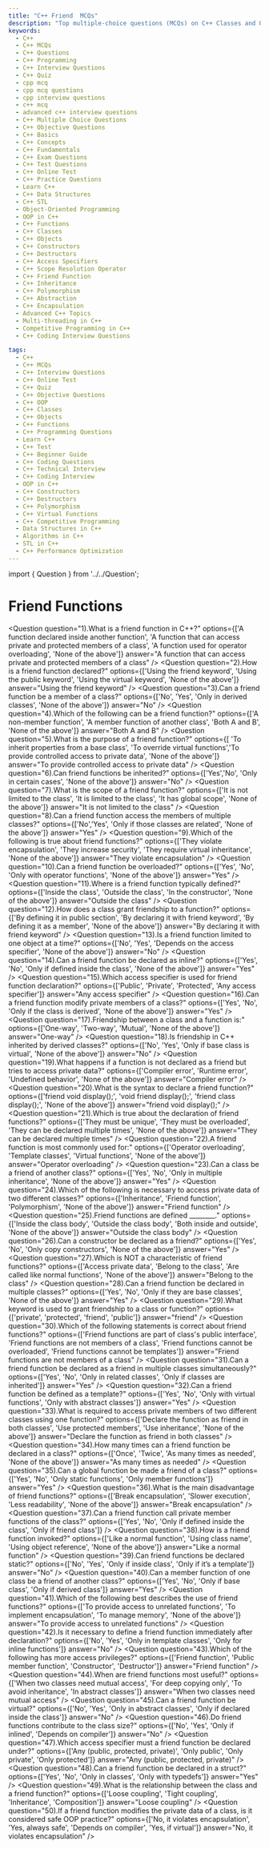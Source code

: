 ```yaml
---
title: "C++ Friend  MCQs"
description: "Top multiple-choice questions (MCQs) on C++ Classes and Objects for interview preparation. Covers constructors, access specifiers, friend functions, and object creation."
keywords:
  - C++
  - C++ MCQs
  - C++ Questions
  - C++ Programming
  - C++ Interview Questions
  - C++ Quiz
  - cpp mcq
  - cpp mcq questions
  - cpp interview questions
  - c++ mcq
  - advanced c++ interview questions
  - C++ Multiple Choice Questions
  - C++ Objective Questions
  - C++ Basics
  - C++ Concepts
  - C++ Fundamentals
  - C++ Exam Questions
  - C++ Test Questions
  - C++ Online Test
  - C++ Practice Questions
  - Learn C++
  - C++ Data Structures
  - C++ STL
  - Object-Oriented Programming
  - OOP in C++
  - C++ Functions
  - C++ Classes
  - C++ Objects
  - C++ Constructors
  - C++ Destructors
  - C++ Access Specifiers
  - C++ Scope Resolution Operator
  - C++ Friend Function
  - C++ Inheritance
  - C++ Polymorphism
  - C++ Abstraction
  - C++ Encapsulation
  - Advanced C++ Topics
  - Multi-threading in C++
  - Competitive Programming in C++
  - C++ Coding Interview Questions

tags:
  - C++
  - C++ MCQs
  - C++ Interview Questions
  - C++ Online Test
  - C++ Quiz
  - C++ Objective Questions
  - C++ OOP
  - C++ Classes
  - C++ Objects
  - C++ Functions
  - C++ Programming Questions
  - Learn C++
  - C++ Test
  - C++ Beginner Guide
  - C++ Coding Questions
  - C++ Technical Interview
  - C++ Coding Interview
  - OOP in C++
  - C++ Constructors
  - C++ Destructors
  - C++ Polymorphism
  - C++ Virtual Functions
  - C++ Competitive Programming
  - Data Structures in C++
  - Algorithms in C++
  - STL in C++
  - C++ Performance Optimization
---
```


import { Question } from '../../Question';

# Friend Functions

<Question
  question="1).What is a friend function in C++?"
  options={['A function declared inside another function', 'A function that can access private and protected members of a class', 'A function used for operator overloading', 'None of the above']}
  answer="A function that can access private and protected members of a class"
/>
<Question
  question="2).How is a friend function declared?"
  options={['Using the friend keyword', 'Using the public keyword', 'Using the virtual keyword', 'None of the above']}
  answer="Using the friend keyword"
/>
<Question
  question="3).Can a friend function be a member of a class?"
  options={['No', 'Yes', 'Only in derived classes', 'None of the above']}
  answer="No"
/>
<Question
  question="4).Which of the following can be a friend function?"
  options={['A non-member function', 'A member function of another class', 'Both A and B', 'None of the above']}
  answer="Both A and B"
/>
<Question
  question="5).What is the purpose of a friend function?"
  options={[ 'To inherit properties from a base class', 'To override virtual functions','To provide controlled access to private data', 'None of the above']}
  answer="To provide controlled access to private data"
/>
<Question
  question="6).Can friend functions be inherited?"
  options={['Yes','No', 'Only in certain cases', 'None of the above']}
  answer="No"
/>
<Question
  question="7).What is the scope of a friend function?"
  options={['It is not limited to the class', 'It is limited to the class', 'It has global scope', 'None of the above']}
  answer="It is not limited to the class"
/>
<Question
  question="8).Can a friend function access the members of multiple classes?"
  options={['No','Yes', 'Only if those classes are related', 'None of the above']}
  answer="Yes"
/>
<Question
  question="9).Which of the following is true about friend functions?"
  options={['They violate encapsulation', 'They increase security', 'They require virtual inheritance', 'None of the above']}
  answer="They violate encapsulation"
/>
<Question
  question="10).Can a friend function be overloaded?"
  options={['Yes', 'No', 'Only with operator functions', 'None of the above']}
  answer="Yes"
/>
<Question
  question="11).Where is a friend function typically defined?"
  options={['Inside the class', 'Outside the class', 'In the constructor', 'None of the above']}
  answer="Outside the class"
/>
<Question
  question="12).How does a class grant friendship to a function?"
  options={['By defining it in public section', 'By declaring it with friend keyword', 'By defining it as a member', 'None of the above']}
  answer="By declaring it with friend keyword"
/>
<Question
  question="13).Is a friend function limited to one object at a time?"
  options={['No', 'Yes', 'Depends on the access specifier', 'None of the above']}
  answer="No"
/>
<Question
  question="14).Can a friend function be declared as inline?"
  options={['Yes', 'No', 'Only if defined inside the class', 'None of the above']}
  answer="Yes"
/>
<Question
  question="15).Which access specifier is used for friend function declaration?"
  options={['Public', 'Private', 'Protected', 'Any access specifier']}
  answer="Any access specifier"
/>
<Question
  question="16).Can a friend function modify private members of a class?"
  options={['Yes', 'No', 'Only if the class is derived', 'None of the above']}
  answer="Yes"
/>
<Question
  question="17).Friendship between a class and a function is:"
  options={['One-way', 'Two-way', 'Mutual', 'None of the above']}
  answer="One-way"
/>
<Question
  question="18).Is friendship in C++ inherited by derived classes?"
  options={['No', 'Yes', 'Only if base class is virtual', 'None of the above']}
  answer="No"
/>
<Question
  question="19).What happens if a function is not declared as a friend but tries to access private data?"
  options={['Compiler error', 'Runtime error', 'Undefined behavior', 'None of the above']}
  answer="Compiler error"
/>
<Question
  question="20).What is the syntax to declare a friend function?"
  options={['friend void display();', 'void friend display();', 'friend class display();', 'None of the above']}
  answer="friend void display();"
/>
<Question
  question="21).Which is true about the declaration of friend functions?"
  options={['They must be unique', 'They must be overloaded', 'They can be declared multiple times', 'None of the above']}
  answer="They can be declared multiple times"
/>
<Question
  question="22).A friend function is most commonly used for:"
  options={['Operator overloading', 'Template classes', 'Virtual functions', 'None of the above']}
  answer="Operator overloading"
/>
<Question
  question="23).Can a class be a friend of another class?"
  options={['Yes', 'No', 'Only in multiple inheritance', 'None of the above']}
  answer="Yes"
/>
<Question
  question="24).Which of the following is necessary to access private data of two different classes?"
  options={['Inheritance', 'Friend function', 'Polymorphism', 'None of the above']}
  answer="Friend function"
/>
<Question
  question="25).Friend functions are defined ________."
  options={['Inside the class body', 'Outside the class body', 'Both inside and outside', 'None of the above']}
  answer="Outside the class body"
/>
<Question
  question="26).Can a constructor be declared as a friend?"
  options={['Yes', 'No', 'Only copy constructors', 'None of the above']}
  answer="Yes"
/>
<Question
  question="27).Which is NOT a characteristic of friend functions?"
  options={['Access private data', 'Belong to the class', 'Are called like normal functions', 'None of the above']}
  answer="Belong to the class"
/>
<Question
  question="28).Can a friend function be declared in multiple classes?"
  options={['Yes', 'No', 'Only if they are base classes', 'None of the above']}
  answer="Yes"
/>
<Question
  question="29).What keyword is used to grant friendship to a class or function?"
  options={['private', 'protected', 'friend', 'public']}
  answer="friend"
/>
<Question
  question="30).Which of the following statements is correct about friend functions?"
  options={['Friend functions are part of class\'s public interface', 'Friend functions are not members of a class', 'Friend functions cannot be overloaded', 'Friend functions cannot be templates']}
  answer="Friend functions are not members of a class"
/>
<Question
  question="31).Can a friend function be declared as a friend in multiple classes simultaneously?"
  options={['Yes', 'No', 'Only in related classes', 'Only if classes are inherited']}
  answer="Yes"
/>
<Question
  question="32).Can a friend function be defined as a template?"
  options={['Yes', 'No', 'Only with virtual functions', 'Only with abstract classes']}
  answer="Yes"
/>
<Question
  question="33).What is required to access private members of two different classes using one function?"
  options={['Declare the function as friend in both classes', 'Use protected members', 'Use inheritance', 'None of the above']}
  answer="Declare the function as friend in both classes"
/>
<Question
  question="34).How many times can a friend function be declared in a class?"
  options={['Once', 'Twice', 'As many times as needed', 'None of the above']}
  answer="As many times as needed"
/>
<Question
  question="35).Can a global function be made a friend of a class?"
  options={['Yes', 'No', 'Only static functions', 'Only member functions']}
  answer="Yes"
/>
<Question
  question="36).What is the main disadvantage of friend functions?"
  options={['Break encapsulation', 'Slower execution', 'Less readability', 'None of the above']}
  answer="Break encapsulation"
/>
<Question
  question="37).Can a friend function call private member functions of the class?"
  options={['Yes', 'No', 'Only if defined inside the class', 'Only if friend class']}
/>
<Question
  question="38).How is a friend function invoked?"
  options={['Like a normal function', 'Using class name', 'Using object reference', 'None of the above']}
  answer="Like a normal function"
/>
<Question
  question="39).Can friend functions be declared static?"
  options={['No', 'Yes', 'Only if inside class', 'Only if it’s a template']}
  answer="No"
/>
<Question
  question="40).Can a member function of one class be a friend of another class?"
  options={['Yes', 'No', 'Only if base class', 'Only if derived class']}
  answer="Yes"
/>
<Question
  question="41).Which of the following best describes the use of friend functions?"
  options={['To provide access to unrelated functions', 'To implement encapsulation', 'To manage memory', 'None of the above']}
  answer="To provide access to unrelated functions"
/>
<Question
  question="42).Is it necessary to define a friend function immediately after declaration?"
  options={['No', 'Yes', 'Only in template classes', 'Only for inline functions']}
  answer="No"
/>
<Question
  question="43).Which of the following has more access privileges?"
  options={['Friend function', 'Public member function', 'Constructor', 'Destructor']}
  answer="Friend function"
/>
<Question
  question="44).When are friend functions most useful?"
  options={['When two classes need mutual access', 'For deep copying only', 'To avoid inheritance', 'In abstract classes']}
  answer="When two classes need mutual access"
/>
<Question
  question="45).Can a friend function be virtual?"
  options={['No', 'Yes', 'Only in abstract classes', 'Only if declared inside the class']}
  answer="No"
/>
<Question
  question="46).Do friend functions contribute to the class size?"
  options={['No', 'Yes', 'Only if inlined', 'Depends on compiler']}
  answer="No"
/>
<Question
  question="47).Which access specifier must a friend function be declared under?"
  options={['Any (public, protected, private)', 'Only public', 'Only private', 'Only protected']}
  answer="Any (public, protected, private)"
/>
<Question
  question="48).Can a friend function be declared in a struct?"
  options={['Yes', 'No', 'Only in classes', 'Only with typedefs']}
  answer="Yes"
/>
<Question
  question="49).What is the relationship between the class and a friend function?"
  options={['Loose coupling', 'Tight coupling', 'Inheritance', 'Composition']}
  answer="Loose coupling"
/>
<Question
  question="50).If a friend function modifies the private data of a class, is it considered safe OOP practice?"
  options={['No, it violates encapsulation', 'Yes, always safe', 'Depends on compiler', 'Yes, if virtual']}
  answer="No, it violates encapsulation"
/>